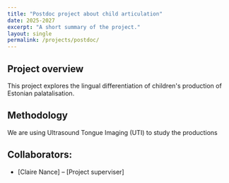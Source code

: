 ```yaml
---
title: "Postdoc project about child articulation"
date: 2025-2027
excerpt: "A short summary of the project."
layout: single
permalink: /projects/postdoc/
---
```

## Project overview

This project explores the lingual differentiation of children's production of Estonian palatalisation.

## Methodology
We are using Ultrasound Tongue Imaging (UTI) to study the productions

## Collaborators:
- [Claire Nance] – [Project superviser]
